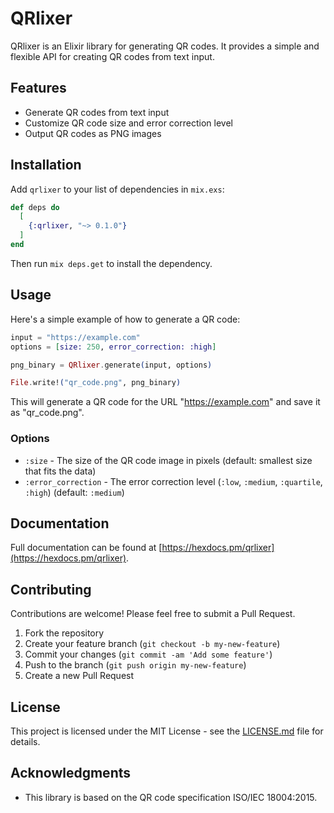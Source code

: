 # QRlixer

QRlixer is an Elixir library for generating QR codes. It provides a simple and flexible API for creating QR codes from text input.

## Features

- Generate QR codes from text input
- Customize QR code size and error correction level
- Output QR codes as PNG images

## Installation

Add `qrlixer` to your list of dependencies in `mix.exs`:

```elixir
def deps do
  [
    {:qrlixer, "~> 0.1.0"}
  ]
end
```

Then run `mix deps.get` to install the dependency.

## Usage

Here's a simple example of how to generate a QR code:

```elixir
input = "https://example.com"
options = [size: 250, error_correction: :high]

png_binary = QRlixer.generate(input, options)

File.write!("qr_code.png", png_binary)
```

This will generate a QR code for the URL "https://example.com" and save it as "qr_code.png".

### Options

- `:size` - The size of the QR code image in pixels (default: smallest size that fits the data)
- `:error_correction` - The error correction level (`:low`, `:medium`, `:quartile`, `:high`) (default: `:medium`)

## Documentation

Full documentation can be found at [https://hexdocs.pm/qrlixer](https://hexdocs.pm/qrlixer).

## Contributing

Contributions are welcome! Please feel free to submit a Pull Request.

1. Fork the repository
2. Create your feature branch (`git checkout -b my-new-feature`)
3. Commit your changes (`git commit -am 'Add some feature'`)
4. Push to the branch (`git push origin my-new-feature`)
5. Create a new Pull Request

## License

This project is licensed under the MIT License - see the [LICENSE.md](LICENSE.md) file for details.

## Acknowledgments

- This library is based on the QR code specification ISO/IEC 18004:2015.

